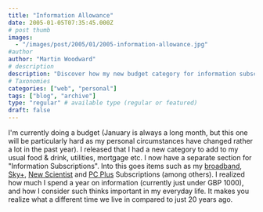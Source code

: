 ```yaml
---
title: "Information Allowance"
date: 2005-01-05T07:35:45.000Z
# post thumb
images:
  - "/images/post/2005/01/2005-information-allowance.jpg"
#author
author: "Martin Woodward"
# description
description: "Discover how my new budget category for information subscriptions highlights the evolving importance of access to knowledge in modern life."
# Taxonomies
categories: ["web", "personal"]
tags: ["blog", "archive"]
type: "regular" # available type (regular or featured)
draft: false
---
```


I'm currently doing a budget (January is always a long month, but this one will be particularly hard as my personal circumstances have changed rather a lot in the past year). I released that I had a new category to add to my usual food & drink, utilities, mortgage etc. I now have a separate section for "Information Subscriptions". Into this goes items such as my [broadband](http://www.nildram.com/), [Sky+](http://www.sky.com/skyplus/), [New Scientist](http://www.newscientist.com/) and [PC Plus](http://www.pcplus.co.uk/) Subscriptions (among others). I realized how much I spend a year on information (currently just under GBP 1000), and how I consider such thinks important in my everyday life. It makes you realize what a different time we live in compared to just 20 years ago.
